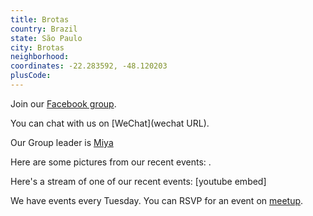 ```yaml
---
title: Brotas
country: Brazil
state: São Paulo
city: Brotas
neighborhood: 
coordinates: -22.283592, -48.120203
plusCode:
---
```

Join our [Facebook group](https://www.facebook.com/groups/free.code.camp.brotas.sp).

You can chat with us on [WeChat](wechat URL).

Our Group leader is [Miya](freecodecamp.org/miya)

Here are some pictures from our recent events:
![]().

Here's a stream of one of our recent events:
[youtube embed]

We have events every Tuesday. You can RSVP for an event on [meetup](meetupurl).
